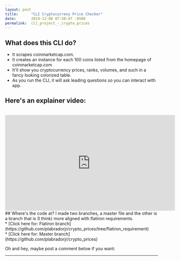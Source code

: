 ```yaml
---
layout: post
title:      "CLI Cryptocurreny Price Checker"
date:       2019-12-08 07:58:47 -0500
permalink:  cli_project_-_crypto_prices
---
```


 
## What does this CLI do?

* It scrapes coinmarketcap.com. 
* It creates an instance for each 100 coins listed from the homepage of coinmarketcap.com
* It'll show you cryptocurrency prices, ranks, volumes, and such in a fancy looking colorized table. 
* As you run the CLI, it will ask leading questions so you can interact with app.
 
## Here's an explainer video:
<br>
<iframe width="560" height="315" src="https://www.youtube.com/embed/jGt6ev5CRK8" frameborder="0" allow="accelerometer; autoplay; encrypted-media; gyroscope; picture-in-picture" allowfullscreen></iframe>

<br>
## Where's the code at?
I made two branches, a master file and the other is a branch that is (I think) more aligned with flatiron requirements. 
<br>
* [Click here for: Flatiron branch](https://github.com/plabradorjr/crypto_prices/tree/flatiron_requirement)
<br>
* [Click here for: Master branch](https://github.com/plabradorjr/crypto_prices)
<br>

Oh and hey, maybe post a comment below if you want:
<br>
<hr>
<div class="powr-comments" id="61f5672a_1580202349"></div><script src="https://www.powr.io/powr.js?platform=14"></script>

